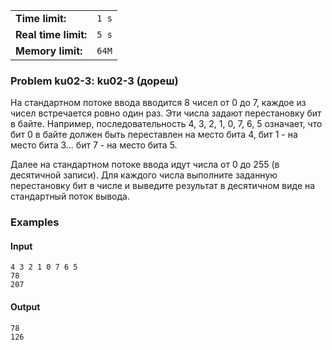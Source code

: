 |                      |       |
|----------------------|-------|
| **Time limit:**      | `1 s` |
| **Real time limit:** | `5 s` |
| **Memory limit:**    | `64M` |


### Problem ku02-3: ku02-3 (дореш)

На стандартном потоке ввода вводится 8 чисел от 0 до 7, каждое из
чисел встречается ровно один раз. Эти числа задают перестановку
бит в байте. Например, последовательность 4, 3, 2, 1, 0, 7, 6, 5
означает, что бит 0 в байте должен быть переставлен на место бита
4, бит 1 - на место бита 3... бит 7 - на место бита 5.

Далее на стандартном потоке ввода идут числа от 0 до 255 (в
десятичной записи). Для каждого числа выполните заданную
перестановку бит в числе и выведите результат в десятичном виде
на стандартный поток вывода.

### Examples

#### Input

    
    
    4 3 2 1 0 7 6 5
    78
    207

#### Output

    
    
    78
    126

